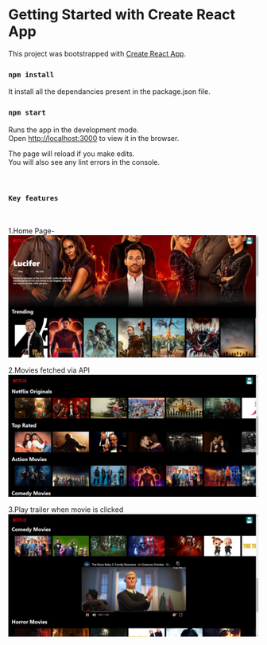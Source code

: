 # Getting Started with Create React App

This project was bootstrapped with [Create React App](https://github.com/facebook/create-react-app).

### `npm install`

It install all the dependancies present in the package.json file.

### `npm start`

Runs the app in the development mode.\
Open [http://localhost:3000](http://localhost:3000) to view it in the browser.

The page will reload if you make edits.\
You will also see any lint errors in the console.

<br/>

### `Key features`

<br/>

1.Home Page-
<img src="src/img-githubReadme/1.png" alt="home+ banner+navbar">
<br/>

2.Movies fetched via API
<img src="src/img-githubReadme/2.png" alt="rows">
<br/>

3.Play trailer when movie is clicked
<img src="src/img-githubReadme/3.png" alt="Youtube Trailer">
